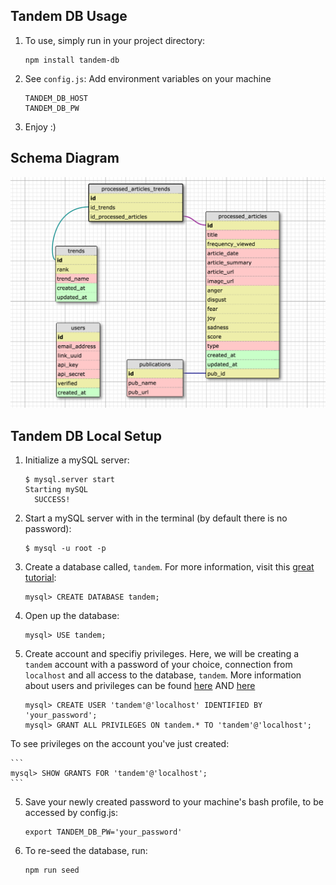 ## Tandem DB Usage ##

1.  To use, simply run in your project directory:

    ```
    npm install tandem-db
    ```

2.  See `config.js`: Add environment variables on your machine

    ```
    TANDEM_DB_HOST
    TANDEM_DB_PW
    ```

3.  Enjoy :)


## Schema Diagram

  ![Site Architecture](https://raw.githubusercontent.com/Tandem4/Tandem-Analysis/master/images/DB_schema.png)


## Tandem DB Local Setup ##

1. Initialize a mySQL server:

    ```
    $ mysql.server start
    Starting mySQL
      SUCCESS!
    ```
1. Start a mySQL server with in the terminal (by default there is no password):

    ```
    $ mysql -u root -p
    ```
2. Create a database called, `tandem`. For more information, visit this [great tutorial](https://www.digitalocean.com/community/tutorials/a-basic-mysql-tutorial):

    ```
    mysql> CREATE DATABASE tandem;
    ```
3. Open up the database:

    ```
    mysql> USE tandem;
    ```
4. Create account and specifiy privileges. Here, we will be creating a `tandem` account with a password of your choice, connection from `localhost` and all access to the database, `tandem`. More information about users and privileges can be found [here](http://dev.mysql.com/doc/refman/5.7/en/adding-users.html "mysql Docs") AND [here](https://www.digitalocean.com/community/tutorials/how-to-create-a-new-user-and-grant-permissions-in-mysql "Digital Ocean's How-to")

    ```
    mysql> CREATE USER 'tandem'@'localhost' IDENTIFIED BY 'your_password';
    mysql> GRANT ALL PRIVILEGES ON tandem.* TO 'tandem'@'localhost';
    ```
To see privileges on the account you've just created:

    ```
    mysql> SHOW GRANTS FOR 'tandem'@'localhost';
    ```

5. Save your newly created password to your machine's bash profile, to be accessed by config.js:

    ```
    export TANDEM_DB_PW='your_password'
    ```

6. To re-seed the database, run:

    ```
    npm run seed
    ```


